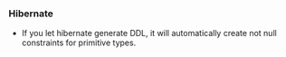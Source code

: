 ### Hibernate

- If you let hibernate generate DDL, it will automatically create not null constraints for primitive types.
